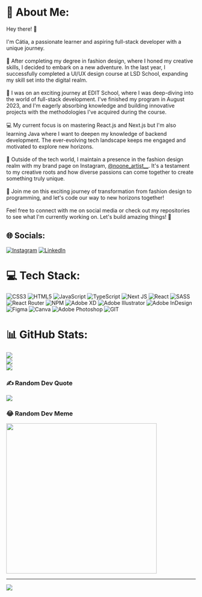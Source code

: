 # 💫 About Me:
Hey there! 👋<br><br>I'm Cátia, a passionate learner and aspiring full-stack developer with a unique journey. <br><br>🎨 After completing my degree in fashion design, where I honed my creative skills, I decided to embark on a new adventure. In the last year, I successfully completed a UI/UX design course at LSD School, expanding my skill set into the digital realm.<br><br>🚀 I was on an exciting journey at EDIT School, where I was deep-diving into the world of full-stack development. I've finished my program in August 2023, and I'm eagerly absorbing knowledge and building innovative projects with the methodologies I've acquired during the course.<br><br>💻 My current focus is on mastering React.js and Next.js but I'm also learning Java where I want to deepen my knowledge of backend development. The ever-evolving tech landscape keeps me engaged and motivated to explore new horizons.<br><br>🎨 Outside of the tech world, I maintain a presence in the fashion design realm with my brand page on Instagram, [@noone_artist__](https://www.instagram.com/noone_artist__/). It's a testament to my creative roots and how diverse passions can come together to create something truly unique.<br><br>🌟 Join me on this exciting journey of transformation from fashion design to programming, and let's code our way to new horizons together!<br><br>Feel free to connect with me on social media or check out my repositories to see what I'm currently working on. Let's build amazing things! 🚀


## 🌐 Socials:
[![Instagram](https://img.shields.io/badge/Instagram-%23E4405F.svg?logo=Instagram&logoColor=white)](https://instagram.com/catiaabreu___) [![LinkedIn](https://img.shields.io/badge/LinkedIn-%230077B5.svg?logo=linkedin&logoColor=white)](https://linkedin.com/in/catiadev) 

# 💻 Tech Stack:
![CSS3](https://img.shields.io/badge/css3-%231572B6.svg?style=for-the-badge&logo=css3&logoColor=white) ![HTML5](https://img.shields.io/badge/html5-%23E34F26.svg?style=for-the-badge&logo=html5&logoColor=white) ![JavaScript](https://img.shields.io/badge/javascript-%23323330.svg?style=for-the-badge&logo=javascript&logoColor=%23F7DF1E) ![TypeScript](https://img.shields.io/badge/typescript-%23007ACC.svg?style=for-the-badge&logo=typescript&logoColor=white) ![Next JS](https://img.shields.io/badge/Next-black?style=for-the-badge&logo=next.js&logoColor=white) ![React](https://img.shields.io/badge/react-%2320232a.svg?style=for-the-badge&logo=react&logoColor=%2361DAFB) ![SASS](https://img.shields.io/badge/SASS-hotpink.svg?style=for-the-badge&logo=SASS&logoColor=white) ![React Router](https://img.shields.io/badge/React_Router-CA4245?style=for-the-badge&logo=react-router&logoColor=white) ![NPM](https://img.shields.io/badge/NPM-%23000000.svg?style=for-the-badge&logo=npm&logoColor=white) ![Adobe XD](https://img.shields.io/badge/Adobe%20XD-470137?style=for-the-badge&logo=Adobe%20XD&logoColor=#FF61F6) ![Adobe Illustrator](https://img.shields.io/badge/adobeillustrator-%23FF9A00.svg?style=for-the-badge&logo=adobeillustrator&logoColor=white) ![Adobe InDesign](https://img.shields.io/badge/Adobe%20InDesign-49021F?style=for-the-badge&logo=adobeindesign&logoColor=white) 	![Figma](https://img.shields.io/badge/figma-%23F24E1E.svg?style=for-the-badge&logo=figma&logoColor=white) ![Canva](https://img.shields.io/badge/Canva-%2300C4CC.svg?style=for-the-badge&logo=Canva&logoColor=white) ![Adobe Photoshop](https://img.shields.io/badge/adobephotoshop-%2331A8FF.svg?style=for-the-badge&logo=adobephotoshop&logoColor=white) ![GIT](https://img.shields.io/badge/Git-fc6d26?style=for-the-badge&logo=git&logoColor=white)
# 📊 GitHub Stats:
![](https://github-readme-stats.vercel.app/api?username=catiaraquelabreu&theme=dracula&hide_border=true&include_all_commits=false&count_private=false)<br/>
![](https://github-readme-streak-stats.herokuapp.com/?user=catiaraquelabreu&theme=dracula&hide_border=true)<br/>
![](https://github-readme-stats.vercel.app/api/top-langs/?username=catiaraquelabreu&theme=dracula&hide_border=true&include_all_commits=false&count_private=false&layout=compact)

### ✍️ Random Dev Quote
![](https://quotes-github-readme.vercel.app/api?type=horizontal&theme=radical)

### 😂 Random Dev Meme
<img src='https://randommeme-five.vercel.app/' style="height: 400px;"/>

---
[![](https://visitcount.itsvg.in/api?id=catiaraquelabreu&icon=0&color=0)](https://visitcount.itsvg.in)

<!-- Proudly created with GPRM ( https://gprm.itsvg.in ) -->
